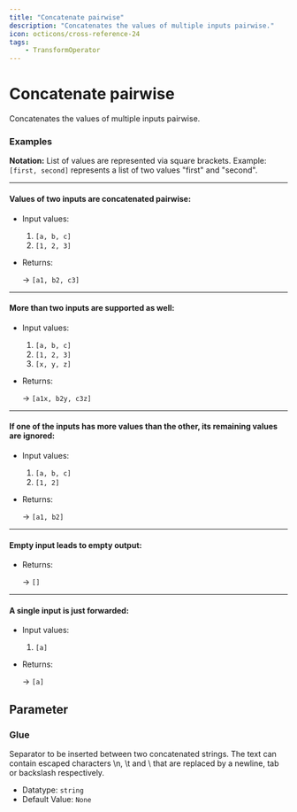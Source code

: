```yaml
---
title: "Concatenate pairwise"
description: "Concatenates the values of multiple inputs pairwise."
icon: octicons/cross-reference-24
tags: 
    - TransformOperator
---
```

# Concatenate pairwise
<!-- This file was generated - DO NOT CHANGE IT MANUALLY -->



Concatenates the values of multiple inputs pairwise.

### Examples

**Notation:** List of values are represented via square brackets. Example: `[first, second]` represents a list of two values "first" and "second".

---
#### Values of two inputs are concatenated pairwise:

* Input values:
  1. `[a, b, c]`
  2. `[1, 2, 3]`

* Returns:

  → `[a1, b2, c3]`


---
#### More than two inputs are supported as well:

* Input values:
  1. `[a, b, c]`
  2. `[1, 2, 3]`
  3. `[x, y, z]`

* Returns:

  → `[a1x, b2y, c3z]`


---
#### If one of the inputs has more values than the other, its remaining values are ignored:

* Input values:
  1. `[a, b, c]`
  2. `[1, 2]`

* Returns:

  → `[a1, b2]`


---
#### Empty input leads to empty output:

* Returns:

  → `[]`


---
#### A single input is just forwarded:

* Input values:
  1. `[a]`

* Returns:

  → `[a]`




## Parameter

### Glue

Separator to be inserted between two concatenated strings. The text can contain escaped characters \n, \t and \\ that are replaced by a newline, tab or backslash respectively.

- Datatype: `string`
- Default Value: `None`



